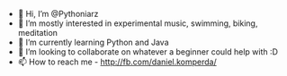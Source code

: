 - 👋 Hi, I’m @Pythoniarz
- 👀 I’m mostly interested in experimental music, swimming, biking, meditation
- 🌱 I’m currently learning Python and Java
- 💞️ I’m looking to collaborate on whatever a beginner could help with :D
- 📫 How to reach me - http://fb.com/daniel.komperda/

<!---
Pythoniarz/Pythoniarz is a ✨ special ✨ repository because its `README.md` (this file) appears on your GitHub profile.
You can click the Preview link to take a look at your changes.
--->
